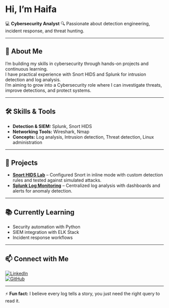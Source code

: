 #  Hi, I’m Haifa

💻 **Cybersecurity Analyst** 
🔍 Passionate about detection engineering, incident response, and threat hunting.

---

## 🚀 About Me
I’m building my skills in cybersecurity through hands-on projects and continuous learning.  
I have practical experience with Snort HIDS and Splunk for intrusion detection and log analysis.  
I’m aiming to grow into a Cybersecurity role where I can investigate threats, improve detections, and protect systems.

---

## 🛠 Skills & Tools
- **Detection & SIEM:** Splunk, Snort HIDS  
- **Networking Tools:** Wireshark, Nmap  
- **Concepts:** Log analysis, Intrusion detection, Threat detection, Linux administration

---

## 📂 Projects
- **[Snort HIDS Lab](https://github.com/yourusername/snort-hids-project)** – Configured Snort in inline mode with custom detection rules and tested against simulated attacks.
- **[Splunk Log Monitoring](https://github.com/yourusername/splunk-log-monitoring)** – Centralized log analysis with dashboards and alerts for anomaly detection.

---

## 📚 Currently Learning
- Security automation with Python  
- SIEM integration with ELK Stack  
- Incident response workflows

---

## 📫 Connect with Me
[![LinkedIn](https://img.shields.io/badge/LinkedIn-Profile-blue)](https://www.linkedin.com/in/haifa-sadiya-haris-k-p-058b5a259/)  
[![GitHub](https://img.shields.io/badge/GitHub-haifakp-black)](https://github.com/haifakp)

---

⚡ **Fun fact:** I believe every log tells a story, you just need the right query to read it.
